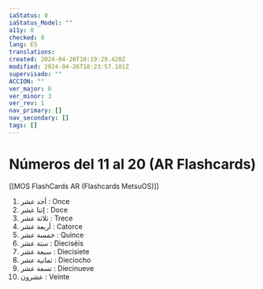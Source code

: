 ```yaml
---
iaStatus: 0
iaStatus_Model: ""
a11y: 0
checked: 0
lang: ES
translations: 
created: 2024-04-26T18:19:29.420Z
modified: 2024-04-26T18:23:57.181Z
supervisado: ""
ACCION: ""
ver_major: 0
ver_minor: 3
ver_rev: 1
nav_primary: []
nav_secondary: []
tags: []
---
```

# Números del 11 al 20 (AR Flashcards)

[[MOS FlashCards AR (Flashcards MetsuOS)]]

1. أحد عشر : Once
2. إثنا عشر : Doce
3. ثلاثة عشر : Trece
4. أربعة عشر : Catorce
5. خمسة عشر : Quince
6. ستة عشر : Dieciséis
7. سبعة عشر : Diecisiete
8. ثمانية عشر : Dieciocho
9. تسعة عشر : Diecinueve
10. عشرون : Veinte
